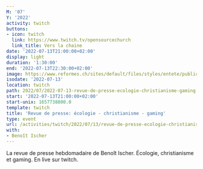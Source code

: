 ```yaml
---
M: '07'
Y: '2022'
activity: twitch
buttons:
- icon: twitch
  link: https://www.twitch.tv/opensourcechurch
  link_title: Vers la chaine
date: '2022-07-13T21:00:00+02:00'
display: light
duration: '1:30:00'
end: '2022-07-13T22:30:00+02:00'
image: https://www.reformes.ch/sites/default/files/styles/entete/public/data/images/comm/257/Beno%C3%AEt%20Ischer.jpg
isodate: '2022-07-13'
location: twitch
path: 2022/07/2022-07-13-revue-de-presse-ecologie-christianisme-gaming.md
start: '2022-07-13T21:00:00+02:00'
start-unix: 1657738800.0
template: twitch
title: 'Revue de presse: écologie - christianisme - gaming'
type: event
url: /activities/twitch/2022/07/13/revue-de-presse-ecologie-christianisme-gaming
with:
- Benoît Ischer
---
```

La revue de presse hebdomadaire de Benoît Ischer. Écologie, christianisme et gaming. En live sur twitch.
